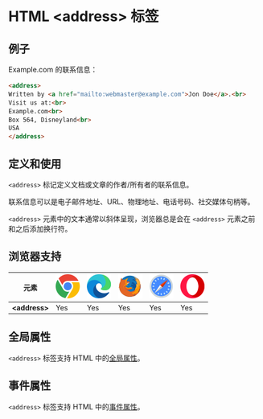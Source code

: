 HTML \<address> 标签
===

## 例子

Example.com 的联系信息：

```html idoc:preview
<address>
Written by <a href="mailto:webmaster@example.com">Jon Doe</a>.<br>
Visit us at:<br>
Example.com<br>
Box 564, Disneyland<br>
USA
</address>
```

## 定义和使用

`<address>` 标记定义文档或文章的作者/所有者的联系信息。

联系信息可以是电子邮件地址、URL、物理地址、电话号码、社交媒体句柄等。

`<address>` 元素中的文本通常以斜体呈现，浏览器总是会在 `<address>` 元素之前和之后添加换行符。

## 浏览器支持

| 元素 | ![chrome][1] | ![edge][2] | ![firefox][3] | ![safari][4] | ![opera][5] |
| ---- | ---- | ---- | ---- | ---- | ---- |
| __&lt;address&gt;__ | Yes | Yes | Yes | Yes | Yes |


## 全局属性

`<address>` 标签支持 HTML 中的[全局属性](../reference/standardattributes.md)。

## 事件属性

`<address>` 标签支持 HTML 中的[事件属性](../reference/eventattributes.md)。


[1]: ../assets/chrome.svg
[2]: ../assets/edge.svg
[3]: ../assets/firefox.svg
[4]: ../assets/safari.svg
[5]: ../assets/opera.svg